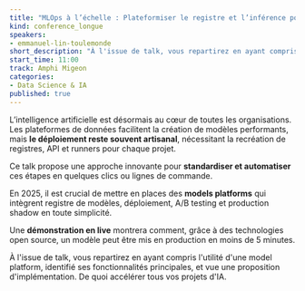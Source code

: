 ```yaml
---
title: "MLOps à l’échelle : Plateformiser le registre et l’inférence pour accélérer les déploiements"
kind: conference_longue
speakers:
- emmanuel-lin-toulemonde
short_description: "À l'issue de talk, vous repartirez en ayant compris l'utilité d'une model platform, identifié ses fonctionnalités principales, et vue une proposition d'implémentation. De quoi accélérer tous vos projets d'IA."
start_time: 11:00
track: Amphi Migeon
categories:
- Data Science & IA
published: true
---
```


L’intelligence artificielle est désormais au cœur de toutes les organisations. Les plateformes de données facilitent la création de modèles performants, mais **le déploiement reste souvent artisanal**, nécessitant la recréation de registres, API et runners pour chaque projet.

Ce talk propose une approche innovante pour **standardiser et automatiser** ces étapes en quelques clics ou lignes de commande. 

En 2025, il est crucial de mettre en places des **models platforms** qui intègrent registre de modèles, déploiement, A/B testing et production shadow en toute simplicité. 

Une **démonstration en live** montrera comment, grâce à des technologies open source, un modèle peut être mis en production en moins de 5 minutes.

À l'issue de talk, vous repartirez en ayant compris l'utilité d'une model platform, identifié ses fonctionnalités principales, et vue une proposition d'implémentation. De quoi accélérer tous vos projets d'IA.

